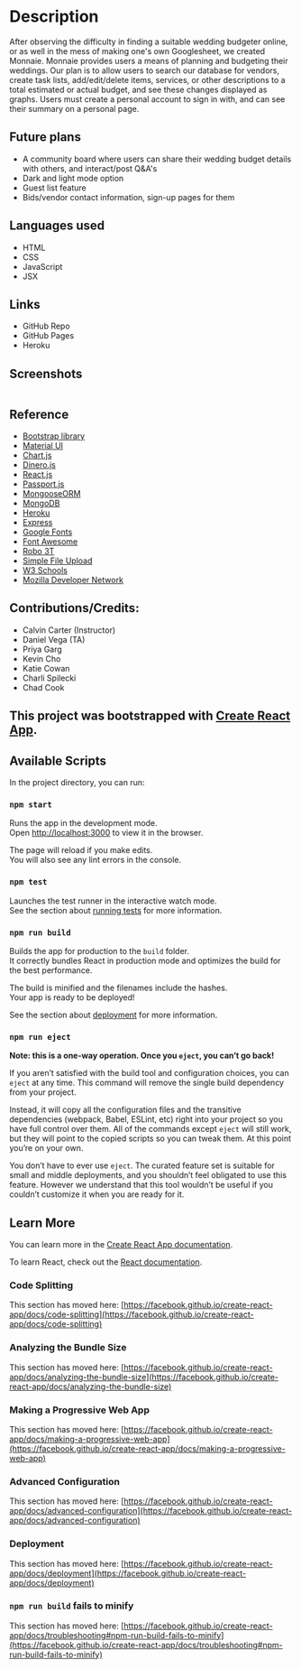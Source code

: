 # Description

After observing the difficulty in finding a suitable wedding budgeter online, or as well in the mess of making one's own Googlesheet, we created Monnaie. Monnaie provides users a means of planning and budgeting their weddings. Our plan is to allow users to search our database for vendors, create task lists, add/edit/delete items, services, or other descriptions to a total estimated or actual budget, and see these changes displayed as graphs. Users must create a personal account to sign in with, and can see their summary on a personal page. 

## Future plans

- A community board where users can share their wedding budget details with others, and interact/post Q&A's
- Dark and light mode option
- Guest list feature
- Bids/vendor contact information, sign-up pages for them

## Languages used

- HTML
- CSS
- JavaScript
- JSX

## Links

- GitHub Repo
- GitHub Pages
- Heroku

## Screenshots

  <img src="">


## Reference

- [Bootstrap library](https://getbootstrap.com/)
- [Material UI](https://www.npmjs.com/package/@material-ui/core)
- [Chart.js](https://www.chartjs.org/)
- [Dinero.js](https://dinerojs.com/)
- [React.js](https://reactjs.org/)
- [Passport.js](http://www.passportjs.org/)
- [MongooseORM](https://mongoosejs.com/)
- [MongoDB](https://www.mongodb.com/)
- [Heroku](https://dashboard.heroku.com/)
- [Express](http://expressjs.com/)
- [Google Fonts](https://fonts.google.com/)
- [Font Awesome](https://fontawesome.com/)
- [Robo 3T](https://robomongo.org/)
- [Simple File Upload](https://www.simplefileupload.com/)
- [W3 Schools](https://www.w3schools.com/)
- [Mozilla Developer Network](https://developer.mozilla.org/en-US/)

## Contributions/Credits:

- Calvin Carter (Instructor)
- Daniel Vega (TA)
- Priya Garg
- Kevin Cho
- Katie Cowan
- Charli Spilecki
- Chad Cook


## This project was bootstrapped with [Create React App](https://github.com/facebook/create-react-app).

## Available Scripts

In the project directory, you can run:

### `npm start`

Runs the app in the development mode.\
Open [http://localhost:3000](http://localhost:3000) to view it in the browser.

The page will reload if you make edits.\
You will also see any lint errors in the console.

### `npm test`

Launches the test runner in the interactive watch mode.\
See the section about [running tests](https://facebook.github.io/create-react-app/docs/running-tests) for more information.

### `npm run build`

Builds the app for production to the `build` folder.\
It correctly bundles React in production mode and optimizes the build for the best performance.

The build is minified and the filenames include the hashes.\
Your app is ready to be deployed!

See the section about [deployment](https://facebook.github.io/create-react-app/docs/deployment) for more information.

### `npm run eject`

**Note: this is a one-way operation. Once you `eject`, you can’t go back!**

If you aren’t satisfied with the build tool and configuration choices, you can `eject` at any time. This command will remove the single build dependency from your project.

Instead, it will copy all the configuration files and the transitive dependencies (webpack, Babel, ESLint, etc) right into your project so you have full control over them. All of the commands except `eject` will still work, but they will point to the copied scripts so you can tweak them. At this point you’re on your own.

You don’t have to ever use `eject`. The curated feature set is suitable for small and middle deployments, and you shouldn’t feel obligated to use this feature. However we understand that this tool wouldn’t be useful if you couldn’t customize it when you are ready for it.

## Learn More

You can learn more in the [Create React App documentation](https://facebook.github.io/create-react-app/docs/getting-started).

To learn React, check out the [React documentation](https://reactjs.org/).

### Code Splitting

This section has moved here: [https://facebook.github.io/create-react-app/docs/code-splitting](https://facebook.github.io/create-react-app/docs/code-splitting)

### Analyzing the Bundle Size

This section has moved here: [https://facebook.github.io/create-react-app/docs/analyzing-the-bundle-size](https://facebook.github.io/create-react-app/docs/analyzing-the-bundle-size)

### Making a Progressive Web App

This section has moved here: [https://facebook.github.io/create-react-app/docs/making-a-progressive-web-app](https://facebook.github.io/create-react-app/docs/making-a-progressive-web-app)

### Advanced Configuration

This section has moved here: [https://facebook.github.io/create-react-app/docs/advanced-configuration](https://facebook.github.io/create-react-app/docs/advanced-configuration)

### Deployment

This section has moved here: [https://facebook.github.io/create-react-app/docs/deployment](https://facebook.github.io/create-react-app/docs/deployment)

### `npm run build` fails to minify

This section has moved here: [https://facebook.github.io/create-react-app/docs/troubleshooting#npm-run-build-fails-to-minify](https://facebook.github.io/create-react-app/docs/troubleshooting#npm-run-build-fails-to-minify)
